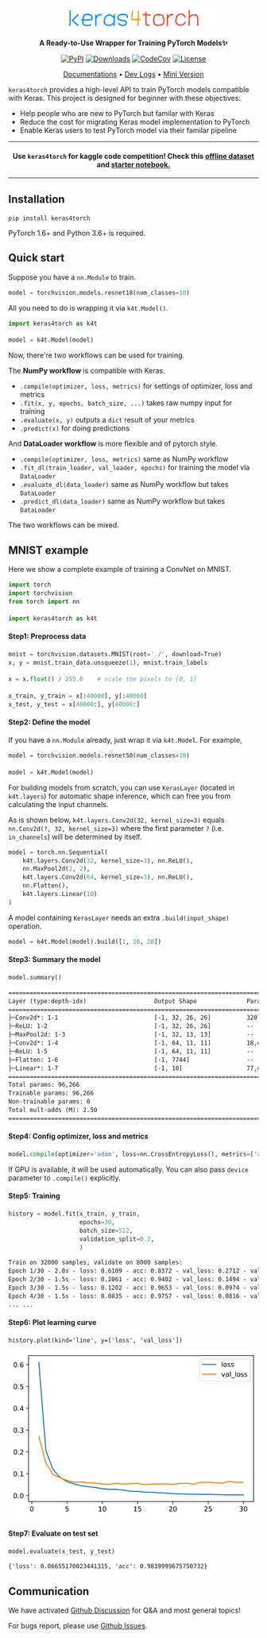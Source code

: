 <p align="center">
    <img src="imgs/keras4torch_logo.svg" alt="Keras4Torch" height=48>
</p>
<p align="center">
    <strong>A Ready-to-Use Wrapper for Training PyTorch Models✨</strong>
</p>
<p align="center">
    <a href="https://pypi.python.org/pypi/keras4torch"><img src="https://img.shields.io/pypi/v/keras4torch.svg" alt="PyPI"></a>
    <a href="https://pepy.tech/project/keras4torch"><img src="https://pepy.tech/badge/keras4torch" alt="Downloads"></a>
    <!-- <a href="https://www.buymeacoffee.com/blueloveTH"><img src="https://img.shields.io/badge/Buy%20me%20a-coffee-cyan.svg?logo=buy-me-a-coffee&logoColor=cyan"></a> -->
    <a href="https://codecov.io/gh/blueloveTH/keras4torch"><img src="https://codecov.io/gh/blueloveTH/keras4torch/branch/main/graph/badge.svg" alt="CodeCov"/></a>
    <a href="https://github.com/blueloveTH/keras4torch/blob/master/LICENSE"><img src="https://img.shields.io/github/license/blueloveTH/keras4torch.svg" alt="License"></a>
</p>
<p align="center">
    <a href="https://keras4torch.readthedocs.io/en/latest">Documentations</a>
    •
    <a href="https://github.com/blueloveTH/keras4torch/discussions/5">Dev Logs</a>
    •
    <a href="https://github.com/blueloveTH/keras4torch/tree/main/minimum">Mini Version</a>
</p>


`keras4torch` provides a high-level API to train PyTorch models compatible with Keras. This project is designed for beginner with these objectives: 

+   Help people who are new to PyTorch but familar with Keras
+   Reduce the cost for migrating Keras model implementation to PyTorch
+   Enable Keras users to test PyTorch model via their familar pipeline

---

<p align="center">
    <h4 align="center">Use <code>keras4torch</code> for kaggle code competition! Check this <a href="https://www.kaggle.com/blueloveth/keras4torch">offline dataset</a> and <a href="https://www.kaggle.com/blueloveth/keras4torch-starter">starter notebook.</a></h4>
</p>

---

## Installation

```
pip install keras4torch
```

PyTorch 1.6+ and Python 3.6+ is required.



## Quick start

Suppose you have a `nn.Module` to train.

```python
model = torchvision.models.resnet18(num_classes=10)
```

All you need to do is wrapping it via `k4t.Model()`.

```python
import keras4torch as k4t

model = k4t.Model(model)
```

Now, there're two workflows can be used for training.

The **NumPy workflow** is compatible with Keras.

+   `.compile(optimizer, loss, metrics)` for settings of optimizer, loss and metrics
+   `.fit(x, y, epochs, batch_size, ...)` takes raw numpy input for training
+   `.evaluate(x, y)` outputs a `dict` result of your metrics
+   `.predict(x)` for doing predictions



And **DataLoader workflow** is more flexible and of pytorch style.

+   `.compile(optimizer, loss, metrics)` same as NumPy workflow
+   `.fit_dl(train_loader, val_loader, epochs)` for training the model via `DataLoader`
+   `.evaluate_dl(data_loader)` same as NumPy workflow but takes `DataLoader`
+   `.predict_dl(data_loader)` same as NumPy workflow but takes `DataLoader`

The two workflows can be mixed.



## MNIST example

Here we show a complete example of training a ConvNet on MNIST.

```python
import torch
import torchvision
from torch import nn

import keras4torch as k4t
```

#### Step1: Preprocess data

```python
mnist = torchvision.datasets.MNIST(root='./', download=True)
x, y = mnist.train_data.unsqueeze(1), mnist.train_labels

x = x.float() / 255.0    # scale the pixels to [0, 1]

x_train, y_train = x[:40000], y[:40000]
x_test, y_test = x[40000:], y[40000:]
```

#### Step2: Define the model

If you have a `nn.Module` already, just wrap it via `k4t.Model`. For example,

```python
model = torchvision.models.resnet50(num_classes=10)

model = k4t.Model(model)
```

For building models from scratch, you can use `KerasLayer` (located in `k4t.layers`) for automatic shape inference, which can free you from calculating the input channels.

As is shown below, `k4t.layers.Conv2d(32, kernel_size=3)` equals `nn.Conv2d(?, 32, kernel_size=3)` where the first parameter `?` (i.e. `in_channels`) will be determined by itself.

```python
model = torch.nn.Sequential(
    k4t.layers.Conv2d(32, kernel_size=3), nn.ReLU(),
    nn.MaxPool2d(2, 2), 
    k4t.layers.Conv2d(64, kernel_size=3), nn.ReLU(),
    nn.Flatten(),
    k4t.layers.Linear(10)
)
```

A model containing `KerasLayer` needs an extra `.build(input_shape)` operation.

```python
model = k4t.Model(model).build([1, 28, 28])
```

#### Step3: Summary the model

```python
model.summary()
```

```txt
=========================================================================================
Layer (type:depth-idx)                   Output Shape              Param #
=========================================================================================
├─Conv2d*: 1-1                           [-1, 32, 26, 26]          320
├─ReLU: 1-2                              [-1, 32, 26, 26]          --
├─MaxPool2d: 1-3                         [-1, 32, 13, 13]          --
├─Conv2d*: 1-4                           [-1, 64, 11, 11]          18,496
├─ReLU: 1-5                              [-1, 64, 11, 11]          --
├─Flatten: 1-6                           [-1, 7744]                --
├─Linear*: 1-7                           [-1, 10]                  77,450
=========================================================================================
Total params: 96,266
Trainable params: 96,266
Non-trainable params: 0
Total mult-adds (M): 2.50
=========================================================================================
```

#### Step4: Config optimizer, loss and metrics

```python
model.compile(optimizer='adam', loss=nn.CrossEntropyLoss(), metrics=['acc'])
```

If GPU is available, it will be used automatically. You can also pass `device` parameter to `.compile()` explicitly.

#### Step5: Training

```python
history = model.fit(x_train, y_train,
                	epochs=30,
                	batch_size=512,
                	validation_split=0.2,
                	)
```

```txt
Train on 32000 samples, validate on 8000 samples:
Epoch 1/30 - 2.8s - loss: 0.6109 - acc: 0.8372 - val_loss: 0.2712 - val_acc: 0.9235 - lr: 1e-03
Epoch 2/30 - 1.5s - loss: 0.2061 - acc: 0.9402 - val_loss: 0.1494 - val_acc: 0.9579 - lr: 1e-03
Epoch 3/30 - 1.5s - loss: 0.1202 - acc: 0.9653 - val_loss: 0.0974 - val_acc: 0.9719 - lr: 1e-03
Epoch 4/30 - 1.5s - loss: 0.0835 - acc: 0.9757 - val_loss: 0.0816 - val_acc: 0.9769 - lr: 1e-03
... ...
```

#### Step6: Plot learning curve

```
history.plot(kind='line', y=['loss', 'val_loss'])
```

<img src="imgs/learning_curve.svg"  />

#### Step7: Evaluate on test set

```python
model.evaluate(x_test, y_test)
```

```txt
{'loss': 0.06655170023441315, 'acc': 0.9839999675750732}
```



## Communication

We have activated [Github Discussion](https://github.com/blueloveTH/keras4torch/discussions) for Q&A and most general topics!

For bugs report, please use [Github Issues](https://github.com/blueloveTH/keras4torch/issues).

